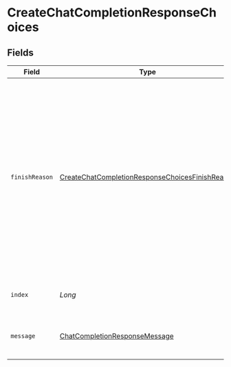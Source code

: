# CreateChatCompletionResponseChoices


## Fields

| Field                                                                                                                                                                                                                                                                     | Type                                                                                                                                                                                                                                                                      | Required                                                                                                                                                                                                                                                                  | Description                                                                                                                                                                                                                                                               |
| ------------------------------------------------------------------------------------------------------------------------------------------------------------------------------------------------------------------------------------------------------------------------- | ------------------------------------------------------------------------------------------------------------------------------------------------------------------------------------------------------------------------------------------------------------------------- | ------------------------------------------------------------------------------------------------------------------------------------------------------------------------------------------------------------------------------------------------------------------------- | ------------------------------------------------------------------------------------------------------------------------------------------------------------------------------------------------------------------------------------------------------------------------- |
| `finishReason`                                                                                                                                                                                                                                                            | [CreateChatCompletionResponseChoicesFinishReason](../../models/shared/CreateChatCompletionResponseChoicesFinishReason.md)                                                                                                                                                 | :heavy_check_mark:                                                                                                                                                                                                                                                        | The reason the model stopped generating tokens. This will be `stop` if the model hit a natural stop point or a provided stop sequence,<br/>`length` if the maximum number of tokens specified in the request was reached, or `function_call` if the model called a function.<br/> |
| `index`                                                                                                                                                                                                                                                                   | *Long*                                                                                                                                                                                                                                                                    | :heavy_check_mark:                                                                                                                                                                                                                                                        | The index of the choice in the list of choices.                                                                                                                                                                                                                           |
| `message`                                                                                                                                                                                                                                                                 | [ChatCompletionResponseMessage](../../models/shared/ChatCompletionResponseMessage.md)                                                                                                                                                                                     | :heavy_check_mark:                                                                                                                                                                                                                                                        | A chat completion message generated by the model.                                                                                                                                                                                                                         |